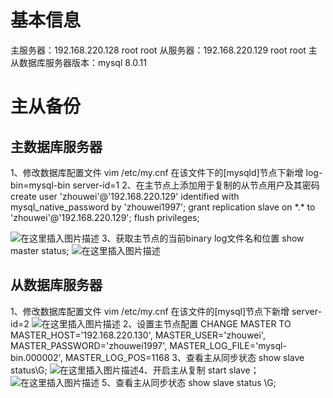 ﻿# 基本信息

主服务器：192.168.220.128    root    root
从服务器：192.168.220.129    root    root
主从数据库服务器版本：mysql 8.0.11

# 主从备份

## 主数据库服务器
1、修改数据库配置文件
	vim /etc/my.cnf
	在该文件下的[mysqld]节点下新增
	log-bin=mysql-bin
	server-id=1
2、在主节点上添加用于复制的从节点用户及其密码
	create user 'zhouwei'@'192.168.220.129' identified with mysql_native_password by 'zhouwei1997';
	grant replication slave on \*.* to 'zhouwei'@'192.168.220.129';
	flush privileges;

![在这里插入图片描述](https://img-blog.csdnimg.cn/20200728111824166.png?x-oss-process=image/watermark,type_ZmFuZ3poZW5naGVpdGk,shadow_10,text_aHR0cHM6Ly9ibG9nLmNzZG4ubmV0L3FxXzM5NjMzOTcz,size_16,color_FFFFFF,t_70)
3、获取主节点的当前binary log文件名和位置
	show master status;
	![在这里插入图片描述](https://img-blog.csdnimg.cn/20200728111938711.png)

## 从数据库服务器
1、修改数据库配置文件
	vim /etc/my.cnf
	在该文件的[mysql]节点下新增
	server-id=2
	![在这里插入图片描述](https://img-blog.csdnimg.cn/20200728112132634.png)
2、设置主节点配置
	CHANGE MASTER TO
	MASTER_HOST='192.168.220.130',
	MASTER_USER='zhouwei',
	MASTER_PASSWORD='zhouwei1997',
	MASTER_LOG_FILE='mysql-bin.000002',
	MASTER_LOG_POS=1168
3、查看主从同步状态
	show slave status\G;
	![在这里插入图片描述](https://img-blog.csdnimg.cn/20200728112551984.png?x-oss-process=image/watermark,type_ZmFuZ3poZW5naGVpdGk,shadow_10,text_aHR0cHM6Ly9ibG9nLmNzZG4ubmV0L3FxXzM5NjMzOTcz,size_16,color_FFFFFF,t_70)4、开启主从复制
	start slave；
	![在这里插入图片描述](https://img-blog.csdnimg.cn/20200728112906460.png)
5、查看主从同步状态
	show slave status \G;

